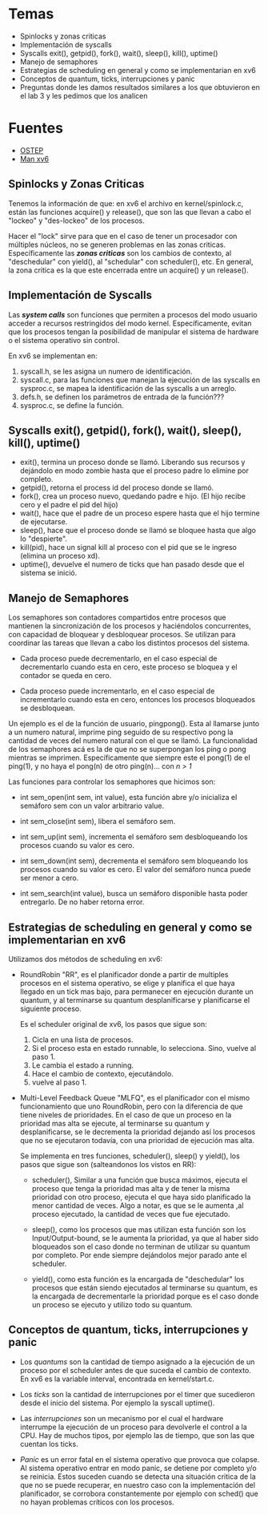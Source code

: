 # Temas
- Spinlocks y zonas criticas
- Implementación de syscalls
- Syscalls exit(), getpid(), fork(), wait(), sleep(), kill(), uptime()
- Manejo de semaphores
- Estrategias de scheduling en general y como se implementarian en xv6
- Conceptos de quantum, ticks, interrupciones y panic
- Preguntas donde les damos resultados similares a los que obtuvieron en el lab 3 y les pedimos que los analicen

# Fuentes
- [OSTEP](https://pages.cs.wisc.edu/~remzi/OSTEP/threads-sema.pdf)
- [Man xv6](https://pdos.csail.mit.edu/6.828/2022/xv6/book-riscv-rev3.pdf)

## Spinlocks y Zonas Criticas
Tenemos la información de que: en xv6 el archivo en kernel/spinlock.c, están las funciones acquire() y release(), que son las que llevan a cabo el "lockeo" y "des-lockeo" de los procesos.

Hacer el "lock" sirve para que en el caso de tener un procesador con múltiples núcleos, no se generen problemas en las zonas criticas.
Específicamente las ***zonas criticas*** son los cambios de contexto, al "deschedular" con yield(), al "schedular" con scheduler(), etc. En general, la zona critica es la que este encerrada entre un acquire() y un release().

## Implementación de Syscalls
Las ***system calls*** son funciones que permiten a procesos del modo usuario acceder a recursos restringidos del modo kernel. Específicamente, evitan que los procesos tengan la posibilidad de manipular el sistema de hardware o el sistema operativo sin control.

En xv6 se implementan en:
1. syscall.h, se les asigna un numero de identificación.
2. syscall.c, para las funciones que manejan la ejecución de las syscalls en sysproc.c, se mapea la identificación de las syscalls a un arreglo.
3. defs.h, se definen los parámetros de entrada de la función???
4. sysproc.c, se define la función.

## Syscalls exit(), getpid(), fork(), wait(), sleep(), kill(), uptime()
- exit(), termina un proceso donde se llamó. Liberando sus recursos y dejándolo en modo zombie hasta que el proceso padre lo elimine por completo.
- getpid(), retorna el process id del proceso donde se llamó.
- fork(), crea un proceso nuevo, quedando padre e hijo. (El hijo recibe cero y el padre el pid del hijo)
- wait(), hace que el padre de un proceso espere hasta que el hijo termine de ejecutarse.
- sleep(), hace que el proceso donde se llamó se bloquee hasta que algo lo "despierte".
- kill(pid), hace un signal kill al proceso con el pid que se le ingreso (elimina un proceso xd).
- uptime(), devuelve el numero de ticks que han pasado desde que el sistema se inició.

## Manejo de Semaphores
Los semaphores son contadores compartidos entre procesos que mantienen la sincronización de los procesos y haciéndolos concurrentes, con capacidad de bloquear y desbloquear procesos. Se utilizan para coordinar las tareas que llevan a cabo los distintos procesos del sistema.

- Cada proceso puede decrementarlo, en el caso especial de decrementarlo cuando esta en cero, este proceso se bloquea y el contador se queda en cero.

- Cada proceso puede incrementarlo, en el caso especial de incrementarlo cuando esta en cero, entonces los procesos bloqueados se desbloquean.

Un ejemplo es el de la función de usuario, pingpong(). Esta al llamarse junto a un numero natural, imprime ping seguido de su respectivo pong la cantidad de veces del numero natural con el que se llamó. 
La funcionalidad de los semaphores acá es la de que no se superpongan los ping o pong mientras se imprimen. Específicamente que siempre este el pong(1) de el ping(1), y no haya el pong(n) de otro ping(n)... con *n > 1*

Las funciones para controlar los semaphores que hicimos son:
- int sem_open(int sem, int value), esta función abre y/o inicializa el semáforo sem con un valor arbitrario value.

- int sem_close(int sem), libera el semáforo sem.

- int sem_up(int sem), incrementa el semáforo sem desbloqueando los procesos cuando su valor es cero.

- int sem_down(int sem), decrementa el semáforo sem bloqueando los procesos cuando su valor es cero. El valor del semáforo nunca puede ser menor a cero.

- int sem_search(int value), busca un semáforo disponible hasta poder entregarlo. De no haber retorna error.

## Estrategias de scheduling en general y como se implementarian en xv6
Utilizamos dos métodos de scheduling en xv6: 
- RoundRobin "RR", es el planificador donde a partir de multiples procesos en el sistema operativo, se elige y planifica el que haya llegado en un tick mas bajo, para permanecer en ejecución durante un quantum, y al terminarse su quantum desplanificarse y planificarse el siguiente proceso.
  
  Es el scheduler original de xv6, los pasos que sigue son:
  1. Cicla en una lista de procesos.
  2. Si el proceso esta en estado runnable, lo selecciona. Sino, vuelve al paso 1.
  3. Le cambia el estado a running.
  4. Hace el cambio de contexto, ejecutándolo.
  5. vuelve al paso 1.

- Multi-Level Feedback Queue "MLFQ", es el planificador con el mismo funcionamiento que uno RoundRobin, pero con la diferencia de que tiene niveles de prioridades. En el caso de que un proceso en la prioridad mas alta se ejecute, al terminarse su quantum y desplanificarse, se le decrementa la prioridad dejando así los procesos que no se ejecutaron todavía, con una prioridad de ejecución mas alta.
  
  Se implementa en tres funciones, scheduler(), sleep() y yield(), los pasos que sigue son (salteandonos los vistos en RR):
  - scheduler(), Similar a una función que busca máximos, ejecuta el proceso que tenga la prioridad mas alta y de tener la misma prioridad con otro proceso, ejecuta el que haya sido planificado la menor cantidad de veces. Algo a notar, es que se le aumenta ,al proceso ejecutado, la cantidad de veces que fue ejecutado.

  - sleep(), como los procesos que mas utilizan esta función son los Input/Output-bound, se le aumenta la prioridad, ya que al haber sido bloqueados son el caso donde no terminan de utilizar su quantum por completo. Por ende siempre dejándolos mejor parado ante el scheduler.

  - yield(), como esta función es la encargada de "deschedular" los procesos que están siendo ejecutados al terminarse su quantum, es la encargada de decrementarle la prioridad porque es el caso donde un proceso se ejecuto y utilizo todo su quantum.

## Conceptos de quantum, ticks, interrupciones y panic
- Los *quantums* son la cantidad de tiempo asignado a la ejecución de un proceso por el scheduler antes de que suceda el cambio de contexto. En xv6 es la variable interval, encontrada en kernel/start.c.

- Los *ticks* son la cantidad de interrupciones por el timer que sucedieron desde el inicio del sistema. Por ejemplo la syscall uptime().

- Las *interrupciones* son un mecanismo por el cual el hardware interrumpe la ejecución de un proceso para devolverle el control a la CPU. Hay de muchos tipos, por ejemplo las de tiempo, que son las que cuentan los ticks.

- *Panic* es un error fatal en el sistema operativo que provoca que colapse. Al sistema operativo entrar en modo panic, se detiene por completo y/o se reinicia. Estos suceden cuando se detecta una situación critica de la que no se puede recuperar, en nuestro caso con la implementación del planificador, se corrobora constantemente por ejemplo con sched() que no hayan problemas críticos con los procesos.